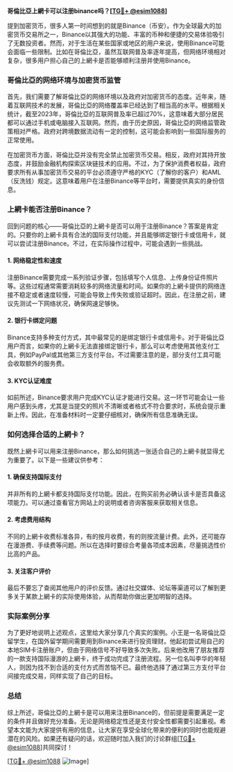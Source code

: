 **哥倫比亞上網卡可以注册binance吗？[[TG💪+ @esim1088](https://t.me/s/esim1088)]**

提到加密货币，很多人第一时间想到的就是Binance（币安）。作为全球最大的加密货币交易所之一，Binance以其强大的功能、丰富的币种和便捷的交易体验吸引了无数投资者。然而，对于生活在某些国家或地区的用户来说，使用Binance可能会面临一些限制。比如在哥倫比亞，虽然互联网普及率逐年提高，但网络环境相对复杂，很多用户担心自己的上網卡是否能够顺利注册并使用Binance。

### 哥倫比亞的网络环境与加密货币监管

首先，我们需要了解哥倫比亞的网络环境以及政府对加密货币的态度。近年来，随着互联网技术的发展，哥倫比亞的网络覆盖率已经达到了相当高的水平。根据相关统计，截至2023年，哥倫比亞的互联网普及率已超过70%，这意味着大部分居民都可以通过手机或电脑接入互联网。然而，由于历史原因，哥倫比亞的网络监管政策相对严格。政府对跨境数据流动有一定的控制，这可能会影响到一些国际服务的正常使用。

在加密货币方面，哥倫比亞并没有完全禁止加密货币交易。相反，政府对其持开放态度，并鼓励金融机构探索区块链技术的应用。不过，为了保护消费者权益，政府要求所有从事加密货币交易的平台必须遵守严格的KYC（了解你的客户）和AML（反洗钱）规定。这意味着用户在注册Binance等平台时，需要提供真实的身份信息。

### 上網卡能否注册Binance？

回到问题的核心——哥倫比亞的上網卡是否可以用于注册Binance？答案是肯定的。只要你的上網卡具有合法的国际支付功能，并且能够绑定银行卡或信用卡，就可以尝试注册Binance。不过，在实际操作过程中，可能会遇到一些挑战。

#### 1. 网络稳定性和速度

注册Binance需要完成一系列验证步骤，包括填写个人信息、上传身份证件照片等。这些过程通常需要消耗较多的网络流量和时间。如果你的上網卡提供的网络连接不稳定或者速度较慢，可能会导致上传失败或验证超时。因此，在注册之前，建议先测试一下网络状况，确保网速足够快。

#### 2. 银行卡绑定问题

Binance支持多种支付方式，其中最常见的是绑定银行卡或信用卡。对于哥倫比亞用户而言，如果你的上網卡无法直接绑定银行卡，那么可以考虑使用其他支付工具，例如PayPal或其他第三方支付平台。不过需要注意的是，部分支付工具可能会收取额外的服务费。

#### 3. KYC认证难度

如前所述，Binance要求用户完成KYC认证才能进行交易。这一环节可能会让一些用户感到头疼，尤其是当提交的照片不清晰或者格式不符合要求时，系统会提示重新上传。因此，在准备材料时一定要仔细核对，确保所有信息准确无误。

### 如何选择合适的上網卡？

既然上網卡可以用来注册Binance，那么如何挑选一张适合自己的上網卡就显得尤为重要了。以下是一些建议供参考：

#### 1. 确保支持国际支付

并非所有的上網卡都支持国际支付功能。因此，在购买前务必确认该卡是否具备这项能力。可以通过查看官方网站上的说明或者咨询客服来获取相关信息。

#### 2. 考虑费用结构

不同的上網卡收费标准各异，有的按月收费，有的则按流量计费。此外，还可能存在漫游费、手续费等问题。所以在选择时要综合考量各项成本因素，尽量挑选性价比高的产品。

#### 3. 关注客户评价

最后不要忘了查阅其他用户的评价反馈。通过社交媒体、论坛等渠道可以了解到更多关于某款上網卡的实际使用体验，从而帮助你做出更加明智的选择。

### 实际案例分享

为了更好地说明上述观点，这里给大家分享几个真实的案例。小王是一名哥倫比亞留学生，在国外留学期间需要用到Binance来进行投资理财。他起初尝试用自己的本地SIM卡注册账户，但由于网络信号不好导致多次失败。后来他改用了朋友推荐的一款支持国际漫游的上網卡，终于成功完成了注册流程。另一位名叫李华的年轻人，则因为找不到合适的支付方式而苦恼不已。最终他选择了通过第三方支付平台间接完成交易，同样实现了自己的目标。

### 总结

综上所述，哥倫比亞的上網卡是可以用来注册Binance的，但前提是需要满足一定的条件并且做好充分准备。无论是网络稳定性还是支付安全性都需要引起重视。希望本文能为大家提供有用的信息，让大家在享受全球化带来的便利的同时也能规避潜在的风险。如果还有疑问的话，欢迎随时加入我们的讨论群组[[TG💪+ @esim1088](https://t.me/s/esim1088)]共同探讨！

[[TG💪+ @esim1088](https://t.me/s/esim1088) ![Image](https://i.postimg.cc/4NQfJmqS/Snipaste-2025-05-13-00-14-12.png)]